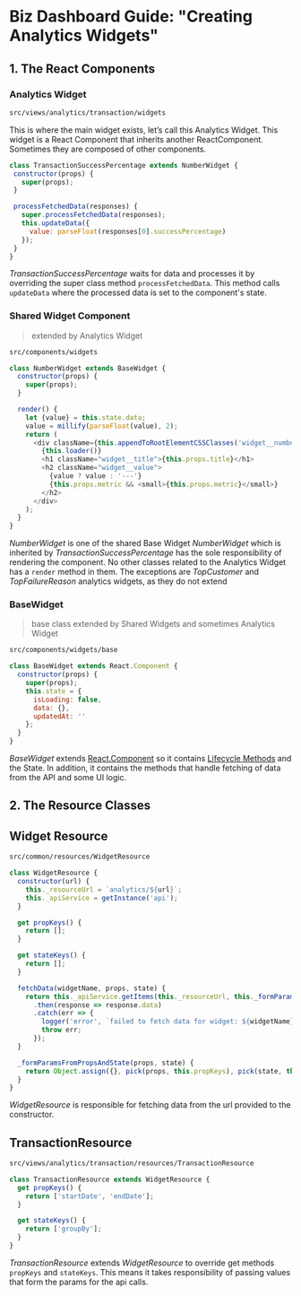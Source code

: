 # Biz Dashboard Guide: "Creating Analytics Widgets"

## 1. The React Components

### Analytics Widget

```bash
src/views/analytics/transaction/widgets
```

This is where the main widget exists, let’s call this Analytics Widget. This widget is a React Component that inherits another ReactComponent. Sometimes they are composed of other components.

```js
class TransactionSuccessPercentage extends NumberWidget {
 constructor(props) {
   super(props);
 }

 processFetchedData(responses) {
   super.processFetchedData(responses);
   this.updateData({
     value: parseFloat(responses[0].successPercentage)
   });
 }
}
```

_TransactionSuccessPercentage_ waits for data and processes it by overriding the super class method ```processFetchedData```. This method calls ```updateData```  where the processed data is set to the component's state.

### Shared Widget Component
>extended by Analytics Widget

```bash
src/components/widgets
```

```js
class NumberWidget extends BaseWidget {
  constructor(props) {
    super(props);
  }

  render() {
    let {value} = this.state.data;
    value = millify(parseFloat(value), 2);
    return (
      <div className={this.appendToRootElementCSSClasses('widget__number')}>
        {this.loader()}
        <h1 className="widget__title">{this.props.title}</h1>
        <h2 className="widget__value">
          {value ? value : '---'}
          {this.props.metric && <small>{this.props.metric}</small>}
        </h2>
      </div>
    );
  }
}
```
_NumberWidget_ is one of the shared Base Widget
_NumberWidget_ which is inherited by _TransactionSuccessPercentage_ has the sole responsibility of rendering the component. No other classes related to the Analytics Widget has a ```render``` method in them. The exceptions are _TopCustomer_ and _TopFailureReason_ analytics widgets, as they do not extend

### BaseWidget
>base class extended by Shared Widgets and sometimes Analytics Widget

```bash
src/components/widgets/base
```

```js
class BaseWidget extends React.Component {
  constructor(props) {
    super(props);
    this.state = {
      isLoading: false,
      data: {},
      updatedAt: ''
    };
  }
}
```

_BaseWidget_ extends [React.Component](https://reactjs.org/docs/components-and-props.html) so it contains [Lifecycle Methods](https://reactjs.org/docs/state-and-lifecycle.html) and the State. In addition, it contains the methods that handle fetching of data from the API and some UI logic.

## 2. The Resource Classes

## Widget Resource
```bash
src/common/resources/WidgetResource
```

```js
class WidgetResource {
  constructor(url) {
    this._resourceUrl = `analytics/${url}`;
    this._apiService = getInstance('api');
  }

  get propKeys() {
    return [];
  }

  get stateKeys() {
    return [];
  }

  fetchData(widgetName, props, state) {
    return this._apiService.getItems(this._resourceUrl, this._formParamsFromPropsAndState(props,state))
      .then(response => response.data)
      .catch(err => {
        logger('error', `failed to fetch data for widget: ${widgetName}`, err);
        throw err;
      });
  }

  _formParamsFromPropsAndState(props, state) {
    return Object.assign({}, pick(props, this.propKeys), pick(state, this.stateKeys));
  }
}
```

_WidgetResource_ is responsible for fetching data from the url provided to the constructor.

## TransactionResource
```bash
src/views/analytics/transaction/resources/TransactionResource
```

```js
class TransactionResource extends WidgetResource {
  get propKeys() {
    return ['startDate', 'endDate'];
  }

  get stateKeys() {
    return ['groupBy'];
  }
}
```

_TransactionResource_ extends _WidgetResource_ to override get methods ```propKeys``` and ```stateKeys```. This means it takes responsibility of passing values that form the params for the api calls.
